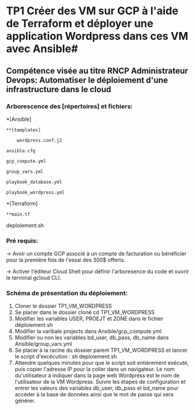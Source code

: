 # **TP1 Créer des VM sur GCP à l'aide de Terraform et déployer une application Wordpress dans ces VM avec Ansible**#

## **Compétence visée au titre RNCP Administrateur Devops: Automatiser le déploiement d'une infrastructure dans le cloud**

### **Arborescence des [répertoires] et fichiers:** 

*[Ansible]  

	**[templates]  
 
		wordpress.conf.j2  
  
	ansible.cfg  
 
	gcp_compute.yml  
 
	group_vars.yml  
 
	playbook_database.yml  
 
	playbook_wordpress.yml  
 
*[Terraform]  

	**main.tf  
 
deploiement.sh  


### **Pré requis:**

-> Avoir un compte GCP associé à un compte de facturation ou bénéficier
pour la première fois de l'essai des 300$ offerts.  

-> Activer l'éditeur Cloud Shell pour définir l'arboresence du code 
et ouvrir le terminal gcloud CLI.  

### **Schéma de présentation du déploiement:** 
1. Cloner le dossier TP1_VM_WORDPRESS
2. Se placer dans le dossier cloné cd TP1_VM_WORDPRESS
3. Modifier les variables USER, PROEJT et ZONE dans le fichier déploiement.sh
4. Modifier la varibale projects dans Ansible/gcp_compute.yml 
5. Modifier ou non les variables bd_user, db_pass, db_name dans Ansible/group_vars.yml 
6. Se placer à la racine du dossier parent TP1_VM_WORDPRESS et lancer le script d'excécution : sh deploiement.sh
7. Attendre quelques minutes pour que le script soit entièrement exécuté, puis
copier l'adresse IP pour la coller dans un navigateur. Le nom du'utilisateur à indiquer 
dans la page web Wordpress est le nom de l'utilisateur de la VM Wordpress. 
Suivre les étapes de configuration et entrer les valeurs des variables db_user, db_pass et bd_name
pour accéder à la base de données ainsi que le mot de passe qui sera générer. 





